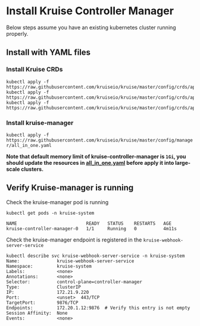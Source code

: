 # Install Kruise Controller Manager
Below steps assume you have an existing kubernetes cluster running properly.

## Install with YAML files

### Install Kruise CRDs
```
kubectl apply -f https://raw.githubusercontent.com/kruiseio/kruise/master/config/crds/apps_v1alpha1_broadcastjob.yaml
kubectl apply -f https://raw.githubusercontent.com/kruiseio/kruise/master/config/crds/apps_v1alpha1_sidecarset.yaml
kubectl apply -f https://raw.githubusercontent.com/kruiseio/kruise/master/config/crds/apps_v1alpha1_statefulset.yaml
```

### Install kruise-manager

`kubectl apply -f https://raw.githubusercontent.com/kruiseio/kruise/master/config/manager/all_in_one.yaml`

**Note that default memory limit of kruise-controller-manager is `1Gi`,
 you should update the resources in [all_in_one.yaml](https://raw.githubusercontent.com/kruiseio/kruise/master/config/manager/all_in_one.yaml) before apply it into large-scale clusters.**

## Verify Kruise-manager is running

Check the kruise-manager pod is running
```
kubectl get pods -n kruise-system

NAME                          READY   STATUS    RESTARTS   AGE
kruise-controller-manager-0   1/1     Running   0          4m11s
```

Check the kruise-manager endpoint is registered in the `kruise-webhook-server-service`

```
kubectl describe svc kruise-webhook-server-service -n kruise-system
Name:              kruise-webhook-server-service
Namespace:         kruise-system
Labels:            <none>
Annotations:       <none>
Selector:          control-plane=controller-manager
Type:              ClusterIP
IP:                172.21.9.220
Port:              <unset>  443/TCP
TargetPort:        9876/TCP
Endpoints:         172.20.1.12:9876  # Verify this entry is not empty
Session Affinity:  None
Events:            <none>
```